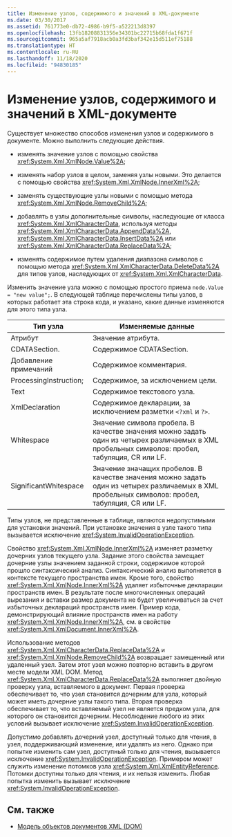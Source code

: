 ```yaml
---
title: Изменение узлов, содержимого и значений в XML-документе
ms.date: 03/30/2017
ms.assetid: 761773e0-db72-4986-b9f5-a522213d8397
ms.openlocfilehash: 13fb18208831356e34301bc22715b68fda1f671f
ms.sourcegitcommit: 965a5af7918acb0a3fd3baf342e15d511ef75188
ms.translationtype: HT
ms.contentlocale: ru-RU
ms.lasthandoff: 11/18/2020
ms.locfileid: "94830185"
---
```

# <a name="modifying-nodes-content-and-values-in-an-xml-document"></a>Изменение узлов, содержимого и значений в XML-документе
Существует множество способов изменения узлов и содержимого в документе. Можно выполнить следующие действия.  
  
- изменять значение узлов с помощью свойства <xref:System.Xml.XmlNode.Value%2A>;  
  
- изменять набор узлов в целом, заменяя узлы новыми. Это делается с помощью свойства <xref:System.Xml.XmlNode.InnerXml%2A>;  
  
- заменять существующие узлы новыми с помощью метода <xref:System.Xml.XmlNode.RemoveChild%2A>;  
  
- добавлять в узлы дополнительные символы, наследующие от класса <xref:System.Xml.XmlCharacterData>, используя методы <xref:System.Xml.XmlCharacterData.AppendData%2A>, <xref:System.Xml.XmlCharacterData.InsertData%2A> или <xref:System.Xml.XmlCharacterData.ReplaceData%2A>;  
  
- изменять содержимое путем удаления диапазона символов с помощью метода <xref:System.Xml.XmlCharacterData.DeleteData%2A> для типов узлов, наследующих от <xref:System.Xml.XmlCharacterData>.  
  
 Изменить значение узла можно с помощью простого приема `node.Value = "new value";`. В следующей таблице перечислены типы узлов, в которых работает эта строка кода, и указано, какие данные изменяются для этого типа узла.  
  
|Тип узла|Изменяемые данные|  
|---------------|------------------|  
|Атрибут|Значение атрибута.|  
|CDATASection.|Содержимое CDATASection.|  
|Добавление примечаний|Содержимое комментария.|  
|ProcessingInstruction;|Содержимое, за исключением цели.|  
|Text|Содержимое текстового узла.|  
|XmlDeclaration|Содержимое декларации, за исключением разметки `<?xml` и `?>`.|  
|Whitespace|Значение символа пробела. В качестве значения можно задать один из четырех различаемых в XML пробельных символов: пробел, табуляция, CR или LF.|  
|SignificantWhitespace|Значение значащих пробелов. В качестве значения можно задать один из четырех различаемых в XML пробельных символов: пробел, табуляция, CR или LF.|  
  
 Типы узлов, не представленные в таблице, являются недопустимыми для установки значений. При установке значения в узле такого типа вызывается исключение <xref:System.InvalidOperationException>.  
  
 Свойство <xref:System.Xml.XmlNode.InnerXml%2A> изменяет разметку дочерних узлов текущего узла. Задание этого свойства замещает дочерние узлы значением заданной строки, содержимое которой прошло синтаксический анализ. Синтаксический анализ выполняется в контексте текущего пространства имен. Кроме того, свойство <xref:System.Xml.XmlNode.InnerXml%2A> удаляет избыточные декларации пространств имен. В результате после многочисленных операций вырезания и вставки размер документа не будет увеличиваться за счет избыточных деклараций пространств имен. Пример кода, демонстрирующий влияние пространств имен на работу <xref:System.Xml.XmlNode.InnerXml%2A>, см. в свойстве <xref:System.Xml.XmlDocument.InnerXml%2A>.  
  
 Использование методов <xref:System.Xml.XmlCharacterData.ReplaceData%2A> и <xref:System.Xml.XmlNode.RemoveChild%2A> возвращает замещенный или удаленный узел. Затем этот узел можно повторно вставить в другом месте модели XML DOM. Метод <xref:System.Xml.XmlCharacterData.ReplaceData%2A> выполняет двойную проверку узла, вставляемого в документ. Первая проверка обеспечивает то, что узел становится дочерним для узла, который может иметь дочерние узлы такого типа. Вторая проверка обеспечивает то, что вставляемый узел не является предком узла, для которого он становится дочерним. Несоблюдение любого из этих условий вызывает исключение <xref:System.InvalidOperationException>.  
  
 Допустимо добавлять дочерний узел, доступный только для чтения, в узел, поддерживающий изменение, или удалять из него. Однако при попытке изменить сам узел, доступный только для чтения, вызывается исключение <xref:System.InvalidOperationException>. Примером может служить изменение потомков узла <xref:System.Xml.XmlEntityReference>. Потомки доступны только для чтения, и их нельзя изменить. Любая попытка изменить вызывает исключение <xref:System.InvalidOperationException>.  
  
## <a name="see-also"></a>См. также

- [Модель объектов документов XML (DOM)](xml-document-object-model-dom.md)

